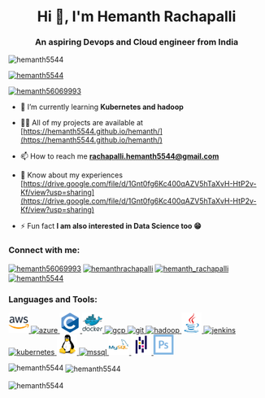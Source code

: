 <h1 align="center">Hi 👋, I'm Hemanth Rachapalli</h1>
<h3 align="center">An aspiring Devops and Cloud engineer from India</h3>

<p align="left"> <img src="https://komarev.com/ghpvc/?username=hemanth5544&label=Profile%20views&color=0e75b6&style=flat" alt="hemanth5544" /> </p>

<p align="left"> <a href="https://github.com/ryo-ma/github-profile-trophy"><img src="https://github-profile-trophy.vercel.app/?username=hemanth5544" alt="hemanth5544" /></a> </p>

<p align="left"> <a href="https://twitter.com/hemanth56069993" target="blank"><img src="https://img.shields.io/twitter/follow/hemanth56069993?logo=twitter&style=for-the-badge" alt="hemanth56069993" /></a> </p>

- 🌱 I’m currently learning **Kubernetes and hadoop**

- 👨‍💻 All of my projects are available at [https://hemanth5544.github.io/hemanth/](https://hemanth5544.github.io/hemanth/)

- 📫 How to reach me **rachapalli.hemanth5544@gmail.com**

- 📄 Know about my experiences [https://drive.google.com/file/d/1Gnt0fg6Kc400qAZV5hTaXvH-HtP2v-Kf/view?usp=sharing](https://drive.google.com/file/d/1Gnt0fg6Kc400qAZV5hTaXvH-HtP2v-Kf/view?usp=sharing)

- ⚡ Fun fact **I am also interested in Data Science too 😁**

<h3 align="left">Connect with me:</h3>
<p align="left">
<a href="https://twitter.com/hemanth56069993" target="blank"><img align="center" src="https://raw.githubusercontent.com/rahuldkjain/github-profile-readme-generator/master/src/images/icons/Social/twitter.svg" alt="hemanth56069993" height="30" width="40" /></a>
<a href="https://linkedin.com/in/hemanthrachapalli" target="blank"><img align="center" src="https://raw.githubusercontent.com/rahuldkjain/github-profile-readme-generator/master/src/images/icons/Social/linked-in-alt.svg" alt="hemanthrachapalli" height="30" width="40" /></a>
<a href="https://instagram.com/hemanth_rachapalli" target="blank"><img align="center" src="https://raw.githubusercontent.com/rahuldkjain/github-profile-readme-generator/master/src/images/icons/Social/instagram.svg" alt="hemanth_rachapalli" height="30" width="40" /></a>
<a href="https://www.leetcode.com/hemanth5544" target="blank"><img align="center" src="https://raw.githubusercontent.com/rahuldkjain/github-profile-readme-generator/master/src/images/icons/Social/leet-code.svg" alt="hemanth5544" height="30" width="40" /></a>
</p>

<h3 align="left">Languages and Tools:</h3>
<p align="left"> <a href="https://aws.amazon.com" target="_blank" rel="noreferrer"> <img src="https://raw.githubusercontent.com/devicons/devicon/master/icons/amazonwebservices/amazonwebservices-original-wordmark.svg" alt="aws" width="40" height="40"/> </a> <a href="https://azure.microsoft.com/en-in/" target="_blank" rel="noreferrer"> <img src="https://www.vectorlogo.zone/logos/microsoft_azure/microsoft_azure-icon.svg" alt="azure" width="40" height="40"/> </a> <a href="https://www.cprogramming.com/" target="_blank" rel="noreferrer"> <img src="https://raw.githubusercontent.com/devicons/devicon/master/icons/c/c-original.svg" alt="c" width="40" height="40"/> </a> <a href="https://www.docker.com/" target="_blank" rel="noreferrer"> <img src="https://raw.githubusercontent.com/devicons/devicon/master/icons/docker/docker-original-wordmark.svg" alt="docker" width="40" height="40"/> </a> <a href="https://cloud.google.com" target="_blank" rel="noreferrer"> <img src="https://www.vectorlogo.zone/logos/google_cloud/google_cloud-icon.svg" alt="gcp" width="40" height="40"/> </a> <a href="https://git-scm.com/" target="_blank" rel="noreferrer"> <img src="https://www.vectorlogo.zone/logos/git-scm/git-scm-icon.svg" alt="git" width="40" height="40"/> </a> <a href="https://hadoop.apache.org/" target="_blank" rel="noreferrer"> <img src="https://www.vectorlogo.zone/logos/apache_hadoop/apache_hadoop-icon.svg" alt="hadoop" width="40" height="40"/> </a> <a href="https://www.java.com" target="_blank" rel="noreferrer"> <img src="https://raw.githubusercontent.com/devicons/devicon/master/icons/java/java-original.svg" alt="java" width="40" height="40"/> </a> <a href="https://www.jenkins.io" target="_blank" rel="noreferrer"> <img src="https://www.vectorlogo.zone/logos/jenkins/jenkins-icon.svg" alt="jenkins" width="40" height="40"/> </a> <a href="https://kubernetes.io" target="_blank" rel="noreferrer"> <img src="https://www.vectorlogo.zone/logos/kubernetes/kubernetes-icon.svg" alt="kubernetes" width="40" height="40"/> </a> <a href="https://www.linux.org/" target="_blank" rel="noreferrer"> <img src="https://raw.githubusercontent.com/devicons/devicon/master/icons/linux/linux-original.svg" alt="linux" width="40" height="40"/> </a> <a href="https://www.microsoft.com/en-us/sql-server" target="_blank" rel="noreferrer"> <img src="https://www.svgrepo.com/show/303229/microsoft-sql-server-logo.svg" alt="mssql" width="40" height="40"/> </a> <a href="https://www.mysql.com/" target="_blank" rel="noreferrer"> <img src="https://raw.githubusercontent.com/devicons/devicon/master/icons/mysql/mysql-original-wordmark.svg" alt="mysql" width="40" height="40"/> </a> <a href="https://pandas.pydata.org/" target="_blank" rel="noreferrer"> <img src="https://raw.githubusercontent.com/devicons/devicon/2ae2a900d2f041da66e950e4d48052658d850630/icons/pandas/pandas-original.svg" alt="pandas" width="40" height="40"/> </a> <a href="https://www.photoshop.com/en" target="_blank" rel="noreferrer"> <img src="https://raw.githubusercontent.com/devicons/devicon/master/icons/photoshop/photoshop-line.svg" alt="photoshop" width="40" height="40"/> </a> </p>

<p><img align="left" src="https://github-readme-stats.vercel.app/api/top-langs?username=hemanth5544&show_icons=true&locale=en&layout=compact" alt="hemanth5544" /></p>

<p>&nbsp;<img align="center" src="https://github-readme-stats.vercel.app/api?username=hemanth5544&show_icons=true&locale=en" alt="hemanth5544" /></p>

<p><img align="center" src="https://github-readme-streak-stats.herokuapp.com/?user=hemanth5544&" alt="hemanth5544" /></p>
